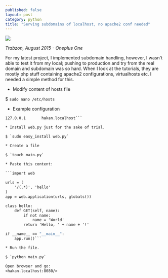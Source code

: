```yaml
---
published: false
layout: post
category: python
title: "Serving subdomains of localhost, no apache2 conf needed"
---
```


![](https://devdala.files.wordpress.com/2016/03/img_20151128_144700.jpg)

*Trabzon, August 2015 - Oneplus One*

For my latest project, I implemented subdomain handling, however, I wasn't able to test it from my local; pushing to production and try from the real domain and subdomain was so hard. When I look at the tutorials, they are mostly php stuff containing apache2 configurations, virtualhosts etc. I needed a simple method for this.

* Modify content of hosts file

$ `sudo nano /etc/hosts`

* Example configuration

```127.0.0.1	localhost
127.0.0.1       hakan.localhost```

* Install web.py just for the sake of trial.

$ `sudo easy_install web.py`

* Create a file

$ `touch main.py`

* Paste this content:

```import web
        
urls = (
    '/(.*)', 'hello'
)
app = web.application(urls, globals())

class hello:        
    def GET(self, name):
        if not name: 
            name = 'World'
        return 'Hello, ' + name + '!'

if __name__ == "__main__":
    app.run()```

* Run the file.

$ `python main.py`

Open browser and go: 
<hakan.localhost:8080/>
